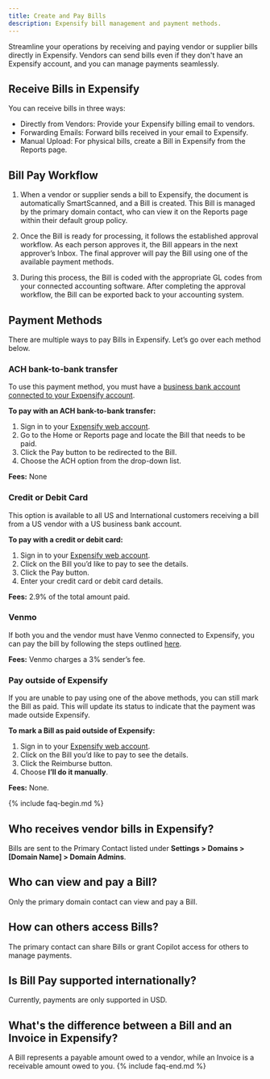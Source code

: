 ```yaml
---
title: Create and Pay Bills
description: Expensify bill management and payment methods.
---
```

Streamline your operations by receiving and paying vendor or supplier bills directly in Expensify. Vendors can send bills even if they don't have an Expensify account, and you can manage payments seamlessly.

## Receive Bills in Expensify
You can receive bills in three ways:
- Directly from Vendors: Provide your Expensify billing email to vendors.
- Forwarding Emails: Forward bills received in your email to Expensify.
- Manual Upload: For physical bills, create a Bill in Expensify from the Reports page.

## Bill Pay Workflow
1. When a vendor or supplier sends a bill to Expensify, the document is automatically SmartScanned, and a Bill is created. This Bill is managed by the primary domain contact, who can view it on the Reports page within their default group policy.

2. Once the Bill is ready for processing, it follows the established approval workflow. As each person approves it, the Bill appears in the next approver’s Inbox. The final approver will pay the Bill using one of the available payment methods.

3. During this process, the Bill is coded with the appropriate GL codes from your connected accounting software. After completing the approval workflow, the Bill can be exported back to your accounting system.

## Payment Methods
There are multiple ways to pay Bills in Expensify. Let’s go over each method below. 

### ACH bank-to-bank transfer

To use this payment method, you must have a [business bank account connected to your Expensify account](https://help.expensify.com/articles/expensify-classic/bank-accounts-and-payments/bank-accounts/Connect-US-Business-Bank-Account).

**To pay with an ACH bank-to-bank transfer:** 
1. Sign in to your [Expensify web account](www.expensify.com).
2. Go to the Home or Reports page and locate the Bill that needs to be paid.
3. Click the Pay button to be redirected to the Bill.
4. Choose the ACH option from the drop-down list.

**Fees:** None

### Credit or Debit Card
This option is available to all US and International customers receiving a bill from a US vendor with a US business bank account. 

**To pay with a credit or debit card:**
1. Sign in to your [Expensify web account](www.expensify.com).
2. Click on the Bill you’d like to pay to see the details.
3. Click the Pay button.
4. Enter your credit card or debit card details. 

**Fees:** 2.9% of the total amount paid.

### Venmo
If both you and the vendor must have Venmo connected to Expensify, you can pay the bill by following the steps outlined [here](https://help.expensify.com/articles/expensify-classic/bank-accounts-and-payments/Third-Party-Payments#setting-up-third-party-payments).

**Fees:** Venmo charges a 3% sender’s fee.


### Pay outside of Expensify 
If you are unable to pay using one of the above methods, you can still mark the Bill as paid. This will update its status to indicate that the payment was made outside Expensify. 

**To mark a Bill as paid outside of Expensify:**
1. Sign in to your [Expensify web account](www.expensify.com).
2. Click on the Bill you’d like to pay to see the details.
3. Click the Reimburse button.
4. Choose **I’ll do it manually**.

**Fees:** None.

{% include faq-begin.md %}

## Who receives vendor bills in Expensify?
Bills are sent to the Primary Contact listed under **Settings > Domains > [Domain Name] > Domain Admins**.

## Who can view and pay a Bill?
Only the primary domain contact can view and pay a Bill.

## How can others access Bills?
The primary contact can share Bills or grant Copilot access for others to manage payments.

## Is Bill Pay supported internationally?
Currently, payments are only supported in USD.

## What's the difference between a Bill and an Invoice in Expensify?
A Bill represents a payable amount owed to a vendor, while an Invoice is a receivable amount owed to you.
{% include faq-end.md %}

